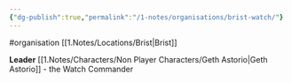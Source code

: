 ```yaml
---
{"dg-publish":true,"permalink":"/1-notes/organisations/brist-watch/"}
---
```


#organisation 
[[1.Notes/Locations/Brist\|Brist]]

**Leader** [[1.Notes/Characters/Non Player Characters/Geth Astorio\|Geth Astorio]] - the Watch Commander